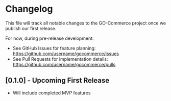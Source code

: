 # Changelog

This file will track all notable changes to the GO-Commerce project once we publish our first release.

For now, during pre-release development:
- See GitHub Issues for feature planning: https://github.com/username/gocommerce/issues
- See Pull Requests for implementation details: https://github.com/username/gocommerce/pulls

## [0.1.0] - Upcoming First Release
- Will include completed MVP features